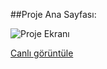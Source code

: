 ##Proje Ana Sayfası:

![Proje Ekranı](/img/proje-ekranı.png)

[Canlı görüntüle](https://hacerbeyza.github.io/Furniture-Site-w-Bootstrap/) 
